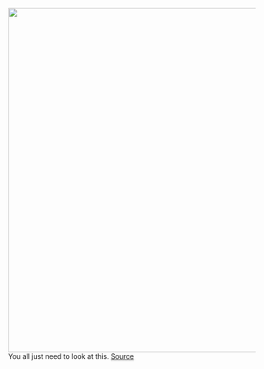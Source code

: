 <img src='https://cdn.vox-cdn.com/thumbor/jxuSEISW45hm-HVC2VlDTG_f2ng=/0x0:2040x1360/1200x800/filters:focal(857x517:1183x843)/cdn.vox-cdn.com/uploads/chorus_image/image/67429973/mchin_181207_4189_0009.0.0.jpg' width='700px' /><br/>
You all just need to look at this.
<a href='https://www.theverge.com/2020/9/18/21432977/asus-rog-zephyrus-g14-acronym-amd-ryzen-9-4900hs-nvidia-rtx-2060'> Source <a/>